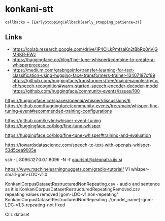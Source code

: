 # konkani-stt

```
callbacks = [EarlyStoppingCallback(early_stopping_patience=3)]
```

## Links
- https://colab.research.google.com/drive/1P4ClLkPmfsaKn2tBbRp0nVjGMRKR-EWz
- https://huggingface.co/blog/fine-tune-whisper#combine-to-create-a-whisperprocessor
- https://medium.com/grabngoinfo/transfer-learning-for-text-classification-using-hugging-face-transformers-trainer-13407187cf89
https://github.com/huggingface/transformers/tree/main/examples/pytorch/speech-recognition#warm-started-speech-encoder-decoder-model
https://github.com/huggingface/community-events/issues/100

https://huggingface.co/spaces/openai/whisper/discussions/6
https://github.com/huggingface/community-events/tree/main/whisper-fine-tuning-event#recommended-training-configurations

https://github.com/krylm/whisper-event-tuning 
https://huggingface.co/blog/fine-tune-whisper

https://huggingface.co/blog/fine-tune-whisper#training-and-evaluation

https://towardsdatascience.com/speech-to-text-with-openais-whisper-53d5cea9005e




ssh -L 8096:127.0.0.1:8096 -N -f gaurisht@cleopatra.ijs.si

https://www.machinelearningnuggets.com/gradio-tutorial/
V1 whisper-small-gom-LDC-v1.0

KonkaniCorpusDatasetRestructuredNonRepeating.csv - audio and sentence as it is
KonkaniCorpusDatasetRestructuredRepeatingRemoved.csv repeating values removed |gom-LDC-v1.non-repeating"
KonkaniCorpusDatasetRestructuredNonRepeating ./{model_name}-gom-LDC-v1.3-repeating-not fixed


CIIL dataset